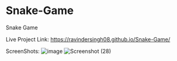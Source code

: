 # Snake-Game
Snake Game

Live Project Link: https://ravindersingh08.github.io/Snake-Game/

ScreenShots:
![image](https://user-images.githubusercontent.com/76047915/134771716-8bf7711e-239b-4c36-a3b5-e09b76008f9e.png)
![Screenshot (28)](https://user-images.githubusercontent.com/76047915/134771792-8763b139-181c-4a1c-beaf-57499103467e.png)
